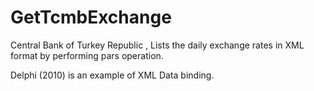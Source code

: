 # GetTcmbExchange

Central Bank of Turkey Republic , Lists the daily exchange rates in XML format by performing pars operation.


Delphi (2010) is an example of XML Data binding.
